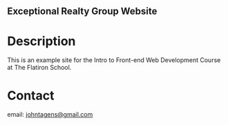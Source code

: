 Exceptional Realty Group Website
---

# Description

This is an example site for the Intro to Front-end Web Development Course at The Flatiron School.

# Contact

email: johntagens@gmail.com
